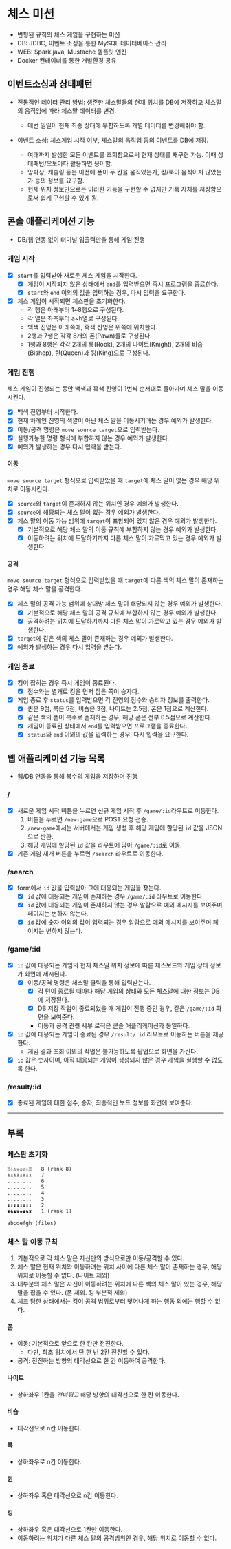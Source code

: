 # 체스 미션

- 변형된 규칙의 체스 게임을 구현하는 미션
- DB: JDBC, 이벤트 소싱을 통한 MySQL 데이터베이스 관리
- WEB: Spark.java, Mustache 템플릿 엔진
- Docker 컨테이너를 통한 개발환경 공유

## 이벤트소싱과 상태패턴

- 전통적인 데이터 관리 방법: 생존한 체스말들의 현재 위치를 DB에 저장하고 체스말의 움직임에 따라 체스말 데이터를 변경.
  - 매번 일일이 현재 최종 상태에 부합하도록 개별 데이터를 변경해줘야 함.

- 이벤트 소싱: 체스게임 시작 여부, 체스말의 움직임 등의 이벤트를 DB에 저장. 
  - 여태까지 발생한 모든 이벤트를 조회함으로써 현재 상태를 재구현 가능. 이때 상태패턴/오토마타 활용하면 용이함.
  - 앙파상, 캐슬링 등은 이전에 폰이 두 칸을 움직였는가, 킹/룩이 움직이지 않았는가 등의 정보를 요구함.
  - 현재 위치 정보만으로는 이러한 기능을 구현할 수 없지만 기록 자체를 저장함으로써 쉽게 구현할 수 있게 됨.

## 콘솔 애플리케이션 기능

- DB/웹 연동 없이 터미널 입출력만을 통해 게임 진행

### 게임 시작

- [x] `start`를 입력받아 새로운 체스 게임을 시작한다.
    - [x] 게임이 시작되지 않은 상태에서 `end`를 입력받으면 즉시 프로그램을 종료한다.
    - [x] `start`와 `end` 이외의 값을 입력하는 경우, 다시 입력을 요구한다.

- [x] 체스 게임이 시작되면 체스판을 초기화한다.
    - 각 행은 아래부터 1~8행으로 구성된다.
    - 각 열은 좌측부터 a~h열로 구성된다.
    - 백색 진영은 아래쪽에, 흑색 진영은 위쪽에 위치한다.
    - 2행과 7행은 각각 8개의 폰(Pawn)들로 구성된다.
    - 1행과 8행은 각각 2개의 룩(Rook), 2개의 나이트(Knight), 2개의 비숍(Bishop), 퀸(Queen)과 킹(King)으로 구성된다.

### 게임 진행

체스 게임이 진행되는 동안 백색과 흑색 진영이 1번씩 순서대로 돌아가며 체스 말을 이동시킨다.

- [x] 백색 진영부터 시작한다.
- [x] 현재 차례인 진영의 색깔이 아닌 체스 말을 이동시키려는 경우 예외가 발생한다.
- [x] 이동/공격 명령은 `move source target`으로 입력받는다.
- [x] 실행가능한 명령 형식에 부합하지 않는 경우 예외가 발생한다.
- [x] 예외가 발생하는 경우 다시 입력을 받는다.

#### 이동

`move source target` 형식으로 입력받았을 때 `target`에 체스 말이 없는 경우 해당 위치로 이동시킨다.

- [x] `source`와 `target`이 존재하지 않는 위치인 경우 예외가 발생한다.
- [x] `source`에 해당되는 체스 말이 없는 경우 예외가 발생한다.
- [x] 체스 말의 이동 가능 범위에 `target`이 포함되어 있지 않은 경우 예외가 발생한다.
    - [x] 기본적으로 해당 체스 말의 이동 규칙에 부합하지 않는 경우 예외가 발생한다.
    - [x] 이동하려는 위치에 도달하기까지 다른 체스 말이 가로막고 있는 경우 예외가 발생한다.

#### 공격

`move source target` 형식으로 입력받았을 때 `target`에 다른 색의 체스 말이 존재하는 경우 해당 체스 말을 공격한다.

- [x] 체스 말의 공격 가능 범위에 상대방 체스 말이 해당되지 않는 경우 예외가 발생한다.
    - [x] 기본적으로 해당 체스 말의 공격 규칙에 부합하지 않는 경우 예외가 발생한다.
    - [x] 공격하려는 위치에 도달하기까지 다른 체스 말이 가로막고 있는 경우 예외가 발생한다.
- [x] `target`에 같은 색의 체스 말이 존재하는 경우 예외가 발생한다.
- [x] 예외가 발생하는 경우 다시 입력을 받는다.

### 게임 종료

- [x] 킹이 잡히는 경우 즉시 게임이 종료된다.
    - [x] 점수와는 별개로 킹을 먼저 잡은 쪽이 승자다.

- [x] 게임 종료 후 `status`를 입력받으면 각 진영의 점수와 승리자 정보를 출력한다.
    - [x] 퀸은 9점, 룩은 5점, 비숍은 3점, 나이트는 2.5점, 폰은 1점으로 계산한다.
    - [x] 같은 색의 폰이 복수로 존재하는 경우, 해당 폰은 전부 0.5점으로 계산한다.
    - [x] 게임이 종료된 상태에서 `end`를 입력받으면 프로그램을 종료한다.
    - [x] `status`와 `end` 이외의 값을 입력하는 경우, 다시 입력을 요구한다.

## 웹 애플리케이션 기능 목록

- 웹/DB 연동을 통해 복수의 게임을 저장하며 진행

### /

- [x] 새로운 게임 시작 버튼을 누르면 신규 게임 시작 후 `/game/:id`라우트로 이동한다.
    1. 버튼을 누르면 `/new-game`으로 POST 요청 전송.
    2. `/new-game`에서는 서버에서는 게임 생성 후 해당 게임에 할당된 `id` 값을 JSON으로 반환.
    3. 해당 게임에 할당된 `id` 값을 라우트에 담아 `/game/:id`로 이동.
- [x] 기존 게임 재개 버튼을 누르면 `/search` 라우트로 이동한다.

### /search

- [x] form에서 `id` 값을 입력받아 그에 대응되는 게임을 찾는다.
  - [x] `id` 값에 대응되는 게임이 존재하는 경우 `/game/:id` 라우트로 이동한다.
  - [x] `id` 값에 대응되는 게임이 존재하지 않는 경우 알람으로 예외 메시지를 보여주며 페이지는 변하지 않는다.
  - [x] `id` 값에 숫자 이외의 값이 입력되는 경우 알람으로 예외 메시지를 보여주며 페이지는 변하지 않는다.

### /game/:id

- [x] `id` 값에 대응되는 게임의 현재 체스말 위치 정보에 따른 체스보드와 게임 상태 정보가 화면에 제시된다.
  - [x] 이동/공격 명령은 체스말 클릭을 통해 입력받는다.
      - [x] 각 턴이 종료될 때마다 해당 게임의 상태와 모든 체스말에 대한 정보는 DB에 저장된다.
      - [x] DB 저장 작업이 종료되었을 때 게임이 진행 중인 경우, 같은 `/game/:id` 화면을 보여준다.
      - 이동과 공격 관련 세부 로직은 콘솔 애플리케이션과 동일하다.
- [x] `id` 값에 대응되는 게임이 종료된 경우 `/result/:id` 라우트로 이동하는 버튼을 제공한다.
  - 게임 결과 조회 이외의 작업은 불가능하도록 팝업으로 화면을 가린다.
- [x] `id` 값은 숫자이며, 아직 대응되는 게임이 생성되지 않은 경우 게임을 실행할 수 없도록 한다.

### /result/:id

- [x] 종료된 게임에 대한 점수, 승자, 최종적인 보드 정보를 화면에 보여준다.

---

## 부록

### 체스판 초기화

```
♖♘♙♕♔♙♘♖   8 (rank 8)
♗♗♗♗♗♗♗♗   7
........   6
........   5
........   4
........   3
♝♝♝♝♝♝♝♝   2
♜♞♟♛♚♟♞♜   1 (rank 1)

abcdefgh (files)
```

### 체스 말 이동 규칙

1. 기본적으로 각 체스 말은 자신만의 방식으로만 이동/공격할 수 있다.
2. 체스 말은 현재 위치와 이동하려는 위치 사이에 다른 체스 말이 존재하는 경우, 해당 위치로 이동할 수 없다. (나이트 제외)
3. 대부분의 체스 말은 자신이 이동하려는 위치에 다른 색의 체스 말이 있는 경우, 해당 말을 잡을 수 있다. (폰 제외. 킹 부분적 제외)
4. 체크 당한 상태에서는 킹이 공격 범위로부터 벗어나게 하는 행동 외에는 행할 수 없다.

#### 폰

- 이동: 기본적으로 앞으로 한 칸만 전진한다.
    - 다만, 최초 위치에서 단 한 번 2칸 전진할 수 있다.
- 공격: 전진하는 방향의 대각선으로 한 칸 이동하여 공격한다.

#### 나이트

- 상하좌우 1칸을 *건너뛰고* 해당 방향의 대각선으로 한 칸 이동한다.

#### 비숍

- 대각선으로 n칸 이동한다.

#### 룩

- 상하좌우로 n칸 이동한다.

#### 퀸

- 상하좌우 혹은 대각선으로 n칸 이동한다.

#### 킹

- 상하좌우 혹은 대각선으로 1칸만 이동한다.
- 이동하려는 위치가 다른 체스 말의 공격범위인 경우, 해당 위치로 이동할 수 없다.
